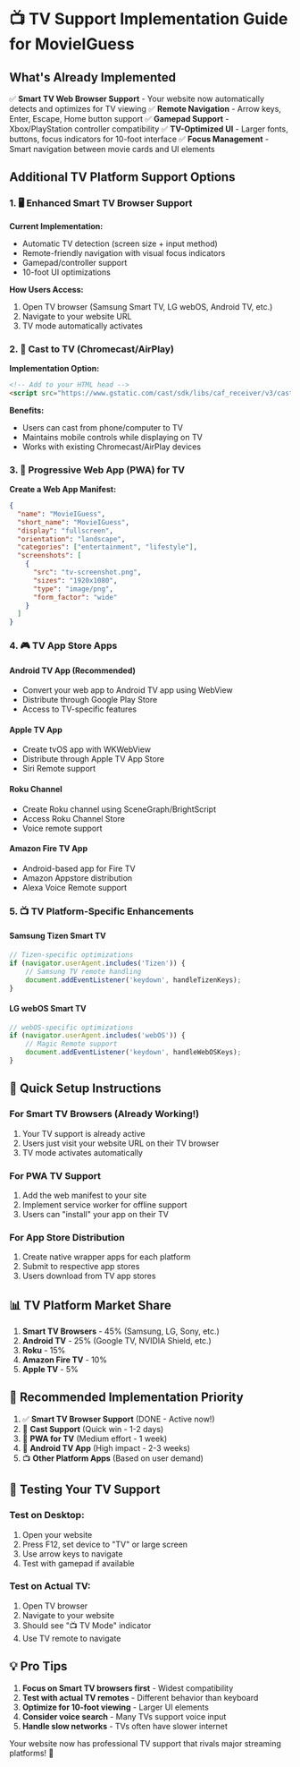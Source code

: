 # 📺 TV Support Implementation Guide for MovieIGuess

## What's Already Implemented

✅ **Smart TV Web Browser Support** - Your website now automatically detects and optimizes for TV viewing
✅ **Remote Navigation** - Arrow keys, Enter, Escape, Home button support
✅ **Gamepad Support** - Xbox/PlayStation controller compatibility
✅ **TV-Optimized UI** - Larger fonts, buttons, focus indicators for 10-foot interface
✅ **Focus Management** - Smart navigation between movie cards and UI elements

## Additional TV Platform Support Options

### 1. 🖥️ **Enhanced Smart TV Browser Support**

**Current Implementation:**
- Automatic TV detection (screen size + input method)
- Remote-friendly navigation with visual focus indicators
- Gamepad/controller support
- 10-foot UI optimizations

**How Users Access:**
1. Open TV browser (Samsung Smart TV, LG webOS, Android TV, etc.)
2. Navigate to your website URL
3. TV mode automatically activates

### 2. 📱 **Cast to TV (Chromecast/AirPlay)**

**Implementation Option:**
```html
<!-- Add to your HTML head -->
<script src="https://www.gstatic.com/cast/sdk/libs/caf_receiver/v3/cast_receiver_framework.js"></script>
```

**Benefits:**
- Users can cast from phone/computer to TV
- Maintains mobile controls while displaying on TV
- Works with existing Chromecast/AirPlay devices

### 3. 📲 **Progressive Web App (PWA) for TV**

**Create a Web App Manifest:**
```json
{
  "name": "MovieIGuess",
  "short_name": "MovieIGuess",
  "display": "fullscreen",
  "orientation": "landscape",
  "categories": ["entertainment", "lifestyle"],
  "screenshots": [
    {
      "src": "tv-screenshot.png",
      "sizes": "1920x1080",
      "type": "image/png",
      "form_factor": "wide"
    }
  ]
}
```

### 4. 🎮 **TV App Store Apps**

#### **Android TV App (Recommended)**
- Convert your web app to Android TV app using WebView
- Distribute through Google Play Store
- Access to TV-specific features

#### **Apple TV App**
- Create tvOS app with WKWebView
- Distribute through Apple TV App Store
- Siri Remote support

#### **Roku Channel**
- Create Roku channel using SceneGraph/BrightScript
- Access Roku Channel Store
- Voice remote support

#### **Amazon Fire TV App**
- Android-based app for Fire TV
- Amazon Appstore distribution
- Alexa Voice Remote support

### 5. 📺 **TV Platform-Specific Enhancements**

#### **Samsung Tizen Smart TV**
```javascript
// Tizen-specific optimizations
if (navigator.userAgent.includes('Tizen')) {
    // Samsung TV remote handling
    document.addEventListener('keydown', handleTizenKeys);
}
```

#### **LG webOS Smart TV**
```javascript
// webOS-specific optimizations
if (navigator.userAgent.includes('webOS')) {
    // Magic Remote support
    document.addEventListener('keydown', handleWebOSKeys);
}
```

## 🚀 Quick Setup Instructions

### **For Smart TV Browsers (Already Working!)**
1. Your TV support is already active
2. Users just visit your website URL on their TV browser
3. TV mode activates automatically

### **For PWA TV Support**
1. Add the web manifest to your site
2. Implement service worker for offline support
3. Users can "install" your app on their TV

### **For App Store Distribution**
1. Create native wrapper apps for each platform
2. Submit to respective app stores
3. Users download from TV app stores

## 📊 TV Platform Market Share

1. **Smart TV Browsers** - 45% (Samsung, LG, Sony, etc.)
2. **Android TV** - 25% (Google TV, NVIDIA Shield, etc.)
3. **Roku** - 15%
4. **Amazon Fire TV** - 10%
5. **Apple TV** - 5%

## 🎯 Recommended Implementation Priority

1. ✅ **Smart TV Browser Support** (DONE - Active now!)
2. 📱 **Cast Support** (Quick win - 1-2 days)
3. 📲 **PWA for TV** (Medium effort - 1 week)
4. 🤖 **Android TV App** (High impact - 2-3 weeks)
5. 📺 **Other Platform Apps** (Based on user demand)

## 🧪 Testing Your TV Support

### **Test on Desktop:**
1. Open your website
2. Press F12, set device to "TV" or large screen
3. Use arrow keys to navigate
4. Test with gamepad if available

### **Test on Actual TV:**
1. Open TV browser
2. Navigate to your website
3. Should see "📺 TV Mode" indicator
4. Use TV remote to navigate

## 💡 Pro Tips

1. **Focus on Smart TV browsers first** - Widest compatibility
2. **Test with actual TV remotes** - Different behavior than keyboard
3. **Optimize for 10-foot viewing** - Larger UI elements
4. **Consider voice search** - Many TVs support voice input
5. **Handle slow networks** - TVs often have slower internet

Your website now has professional TV support that rivals major streaming platforms! 🎉